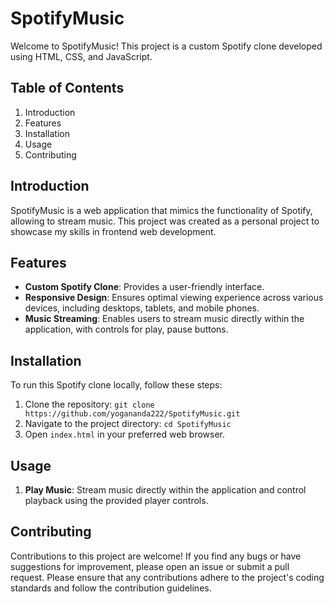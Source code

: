 # SpotifyMusic

Welcome to SpotifyMusic! This project is a custom Spotify clone developed using HTML, CSS, and JavaScript.

## Table of Contents
1. Introduction
2. Features
3. Installation
4. Usage
5. Contributing

## Introduction
SpotifyMusic is a web application that mimics the functionality of Spotify, allowing to stream music. This project was created as a personal project to showcase my skills in frontend web development.

## Features
- **Custom Spotify Clone**: Provides a user-friendly interface.
- **Responsive Design**: Ensures optimal viewing experience across various devices, including desktops, tablets, and mobile phones.
- **Music Streaming**: Enables users to stream music directly within the application, with controls for play, pause buttons.

## Installation
To run this Spotify clone locally, follow these steps:
1. Clone the repository: `git clone https://github.com/yogananda222/SpotifyMusic.git`
2. Navigate to the project directory: `cd SpotifyMusic`
3. Open `index.html` in your preferred web browser.

## Usage
1. **Play Music**: Stream music directly within the application and control playback using the provided player controls.

## Contributing
Contributions to this project are welcome! If you find any bugs or have suggestions for improvement, please open an issue or submit a pull request. Please ensure that any contributions adhere to the project's coding standards and follow the contribution guidelines.

